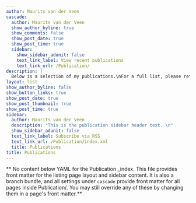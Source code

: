 ```yaml
---
author: Maurits van der Veen
cascade:
  author: Maurits van der Veen
  show_author_byline: true
  show_comments: false
  show_post_date: true
  show_post_time: true
  sidebar:
    show_sidebar_adunit: false
    text_link_label: View recent publications
    text_link_url: /Publication/
description: |
  Below is a selection of my publications.\nFor a full list, please refer to my [C.V.]("link.pdf")
layout: list
show_author_byline: false
show_button_links: true
show_post_date: true
show_post_thumbnail: true
show_post_time: true
sidebar:
  author: Maurits van der Veen
  description: "This is the publication sidebar header text. \n"
  show_sidebar_adunit: false
  text_link_label: Subscribe via RSS
  text_link_url: /Publication/index.xml
  title: Publications
title: Publications
---
```


** No content below YAML for the Publication _index. This file provides front matter for the listing page layout and sidebar content. It is also a branch bundle, and all settings under `cascade` provide front matter for all pages inside Publication/. You may still override any of these by changing them in a page's front matter.**
